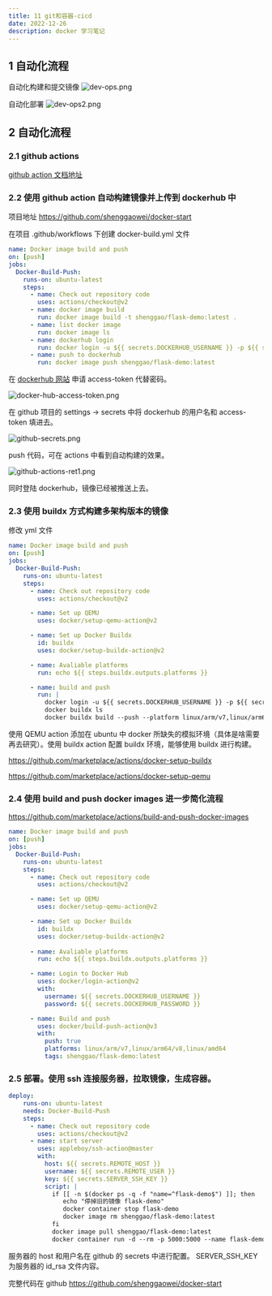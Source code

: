 ```yaml
---
title: 11 git和容器-cicd
date: 2022-12-26
description: docker 学习笔记
---
```

## 1 自动化流程
自动化构建和提交镜像
![dev-ops.png](./asset/dev-ops.png)

自动化部署
![dev-ops2.png](./asset/dev-ops2.png)

## 2 自动化流程

### 2.1 github actions 

[github action 文档地址](https://docs.github.com/zh/actions)

### 2.2 使用 github action 自动构建镜像并上传到 dockerhub 中

项目地址 https://github.com/shenggaowei/docker-start

在项目 .github/workflows 下创建 docker-build.yml 文件

```yml
name: Docker image build and push
on: [push]
jobs:
  Docker-Build-Push:
    runs-on: ubuntu-latest
    steps:
      - name: Check out repository code
        uses: actions/checkout@v2
      - name: docker image build
        run: docker image build -t shenggao/flask-demo:latest .
      - name: list docker image
        run: docker image ls
      - name: dockerhub login
        run: docker login -u ${{ secrets.DOCKERHUB_USERNAME }} -p ${{ secrets.DOCKERHUB_PASSWORD }}
      - name: push to dockerhub
        run: docker image push shenggao/flask-demo:latest
```

在 [dockerhub 网站](https://hub.docker.com/settings/security) 申请 access-token 代替密码。

![docker-hub-access-token.png](./asset/access-token.png)

在 github 项目的 settings -> secrets 中将 dockerhub 的用户名和 access-token 填进去。

![github-secrets.png](./asset/github-secrets.png)

push 代码，可在 actions 中看到自动构建的效果。

![github-actions-ret1.png](./asset/github-actions-ret1.png)

同时登陆 dockerhub，镜像已经被推送上去。

### 2.3 使用 buildx 方式构建多架构版本的镜像

修改 yml 文件

```yml
name: Docker image build and push
on: [push]
jobs:
  Docker-Build-Push:
    runs-on: ubuntu-latest
    steps:
      - name: Check out repository code
        uses: actions/checkout@v2

      - name: Set up QEMU
        uses: docker/setup-qemu-action@v2

      - name: Set up Docker Buildx
        id: buildx
        uses: docker/setup-buildx-action@v2

      - name: Avaliable platforms
        run: echo ${{ steps.buildx.outputs.platforms }}

      - name: build and push
        run: |
          docker login -u ${{ secrets.DOCKERHUB_USERNAME }} -p ${{ secrets.DOCKERHUB_PASSWORD }}
          docker buildx ls
          docker buildx build --push --platform linux/arm/v7,linux/arm64/v8,linux/amd64 -t shenggao/flask-demo:latest .

```

使用 QEMU action 添加在 ubuntu 中 docker 所缺失的模拟环境（具体是啥需要再去研究）。使用 buildx action 配置 buildx 环境，能够使用 buildx 进行构建。

https://github.com/marketplace/actions/docker-setup-buildx

https://github.com/marketplace/actions/docker-setup-qemu

### 2.4 使用 build and push docker images 进一步简化流程

https://github.com/marketplace/actions/build-and-push-docker-images

```yml
name: Docker image build and push
on: [push]
jobs:
  Docker-Build-Push:
    runs-on: ubuntu-latest
    steps:
      - name: Check out repository code
        uses: actions/checkout@v2

      - name: Set up QEMU
        uses: docker/setup-qemu-action@v2

      - name: Set up Docker Buildx
        id: buildx
        uses: docker/setup-buildx-action@v2
		
      - name: Avaliable platforms
        run: echo ${{ steps.buildx.outputs.platforms }}

      - name: Login to Docker Hub
        uses: docker/login-action@v2
        with:
          username: ${{ secrets.DOCKERHUB_USERNAME }}
          password: ${{ secrets.DOCKERHUB_PASSWORD }}

      - name: Build and push
        uses: docker/build-push-action@v3
        with:
          push: true
          platforms: linux/arm/v7,linux/arm64/v8,linux/amd64
          tags: shenggao/flask-demo:latest
```

### 2.5 部署。使用 ssh 连接服务器，拉取镜像，生成容器。

```yml
deploy:
    runs-on: ubuntu-latest
    needs: Docker-Build-Push
    steps:
      - name: Check out repository code
        uses: actions/checkout@v2
      - name: start server
        uses: appleboy/ssh-action@master
        with:
          host: ${{ secrets.REMOTE_HOST }}
          username: ${{ secrets.REMOTE_USER }}
          key: ${{ secrets.SERVER_SSH_KEY }}
          script: |
            if [[ -n $(docker ps -q -f "name=^flask-demo$") ]]; then
               echo "停掉旧的镜像 flask-demo"
               docker container stop flask-demo
               docker image rm shenggao/flask-demo:latest
            fi
            docker image pull shenggao/flask-demo:latest
            docker container run -d --rm -p 5000:5000 --name flask-demo shenggao/flask-demo:latest

```

服务器的 host 和用户名在 github 的 secrets 中进行配置。 SERVER_SSH_KEY 为服务器的 id_rsa 文件内容。

完整代码在 github https://github.com/shenggaowei/docker-start